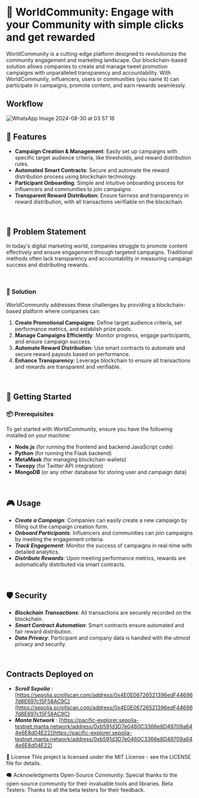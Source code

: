 

# 🚀 WorldCommunity: Engage with your Community with simple clicks and get rewarded

WorldCommunity is a cutting-edge platform designed to revolutionize the community engagement and marketing landscape. Our blockchain-based solution allows companies to create and manage tweet promotion campaigns with unparalleled transparency and accountability. With WorldCommunity, influencers, users or communities (you name it) can participate in campaigns, promote content, and earn rewards seamlessly.



## Workflow
![WhatsApp Image 2024-08-30 at 03 57 16](https://github.com/user-attachments/assets/31443899-e3c6-48a9-a377-2b2c6415bb37)
<br>

## 🌟 Features

- **Campaign Creation & Management**: Easily set up campaigns with specific target audience criteria, like thresholds, and reward distribution rules.<br>
- **Automated Smart Contracts**: Secure and automate the reward distribution process using blockchain technology.<br>
- **Participant Onboarding**: Simple and intuitive onboarding process for influencers and communities to join campaigns.<br>
- **Transparent Reward Distribution**: Ensure fairness and transparency in reward distribution, with all transactions verifiable on the blockchain.<br>

<br>

## 📝 Problem Statement

In today's digital marketing world, companies struggle to promote content effectively and ensure engagement through targeted campaigns. Traditional methods often lack transparency and accountability in measuring campaign success and distributing rewards.

<br>

### 🔧 Solution

WorldCommunity addresses these challenges by providing a blockchain-based platform where companies can:

1. **Create Promotional Campaigns**: Define target audience criteria, set performance metrics, and establish prize pools.<br>
2. **Manage Campaigns Efficiently**: Monitor progress, engage participants, and ensure campaign success.<br>
3. **Automate Reward Distribution**: Use smart contracts to automate and secure reward payouts based on performance.<br>
4. **Enhance Transparency**: Leverage blockchain to ensure all transactions and rewards are transparent and verifiable.<br>

<br>

## 🚀 Getting Started

### 📦 Prerequisites

To get started with WorldCommunity, ensure you have the following installed on your machine:

- **Node.js** (for running the frontend and backend JavaScript code)<br>
- **Python** (for running the Flask backend)<br>
- **MetaMask** (for managing blockchain wallets)<br>
- **Tweepy** (for Twitter API integration)<br>
- **MongoDB** (or any other database for storing user and campaign data)<br>

<br>


## 🎮 Usage
- ***Create a Campaign***: Companies can easily create a new campaign by filling out the campaign creation form.<br>
- ***Onboard Participants***: Influencers and communities can join campaigns by meeting the engagement criteria.<br>
- ***Track Engagement***: Monitor the success of campaigns in real-time with detailed analytics.<br>
- ***Distribute Rewards***: Upon meeting performance metrics, rewards are automatically distributed via smart contracts.<br>
<br>

## 🛡️ Security
- ***Blockchain Transactions***: All transactions are securely recorded on the blockchain.<br>
- ***Smart Contract Automation***: Smart contracts ensure automated and fair reward distribution.<br>
- ***Data Privacy***: Participant and company data is handled with the utmost privacy and security.<br>
<br>

## Contracts Deployed on
- ***Scroll Sepolia*** : [https://sepolia.scrollscan.com/address/0x4E0E06726521396edF446967d8E697c15F58AC9C](https://sepolia.scrollscan.com/address/0x4E0E06726521396edF446967d8E697c15F58AC9C)
- ***Manta Network*** : [https://pacific-explorer.sepolia-testnet.manta.network/address/0xb591d3D7e0460C3366e8D49709a644e6E8d04E22](https://pacific-explorer.sepolia-testnet.manta.network/address/0xb591d3D7e0460C3366e8D49709a644e6E8d04E22)

📜 License
This project is licensed under the MIT License - see the LICENSE file for details.


🗨️ Acknowledgments
Open-Source Community: Special thanks to the open-source community for their invaluable tools and libraries.
Beta Testers: Thanks to all the beta testers for their feedback.
